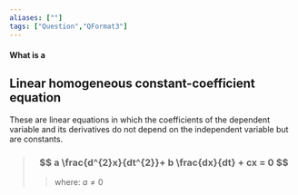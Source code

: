 ```yaml
---
aliases: [""]
tags: ["Question","QFormat3"]
---
```


#### What is a
## Linear homogeneous constant-coefficient equation
These are linear equations in which the coefficients of the dependent variable and its derivatives do not depend on the independent variable but are constants.

> ### $$ a \frac{d^{2}x}{dt^{2}}+ b \frac{dx}{dt} + cx = 0 $$ 
>> where:
>> $a \neq 0$

